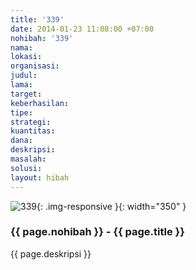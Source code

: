 ```yaml
---
title: '339'
date: 2014-01-23 11:08:00 +07:00
nohibah: '339'
nama:
lokasi:
organisasi:
judul:
lama:
target:
keberhasilan:
tipe:
strategi:
kuantitas:
dana:
deskripsi:
masalah:
solusi:
layout: hibah
---
```


![339](/static/img/hibahcms/339.png){: .img-responsive }{: width="350" }

### {{ page.nohibah }} - {{ page.title }}

{{ page.deskripsi }}
